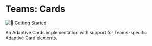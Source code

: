 <!-- Copyright (c) Microsoft Corporation. All rights reserved.-->
<!-- Licensed under the MIT License.-->

# Teams: Cards

[![📖 Getting Started](https://img.shields.io/badge/📖%20Getting%20Started-blue?style=for-the-badge)](https://microsoft.github.io/teams-ai)

An Adaptive Cards implementation with support for Teams-specific Adaptive Card elements.